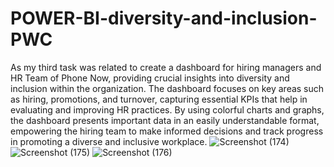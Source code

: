 # POWER-BI-diversity-and-inclusion-PWC
As my third task was related to create a dashboard for hiring managers and HR Team of Phone Now, providing crucial insights into diversity and inclusion within the organization. The dashboard focuses on key areas such as hiring, promotions, and turnover, capturing essential KPIs that help in evaluating and improving HR practices. By using colorful charts and graphs, the dashboard presents important data in an easily understandable format, empowering the hiring team to make informed decisions and track progress in promoting a diverse and inclusive workplace.
![Screenshot (174)](https://github.com/AbhishekSuneja/POWER-BI-diversity-and-inclusion-PWC/assets/136248049/7cfadaa1-7993-4675-8b5c-49007cf7e317)
![Screenshot (175)](https://github.com/AbhishekSuneja/POWER-BI-diversity-and-inclusion-PWC/assets/136248049/64ce91a4-dd5f-4037-b22d-7008792979cd)
![Screenshot (176)](https://github.com/AbhishekSuneja/POWER-BI-diversity-and-inclusion-PWC/assets/136248049/1295759e-1dc8-4905-8da9-dce9acd4eda3)



